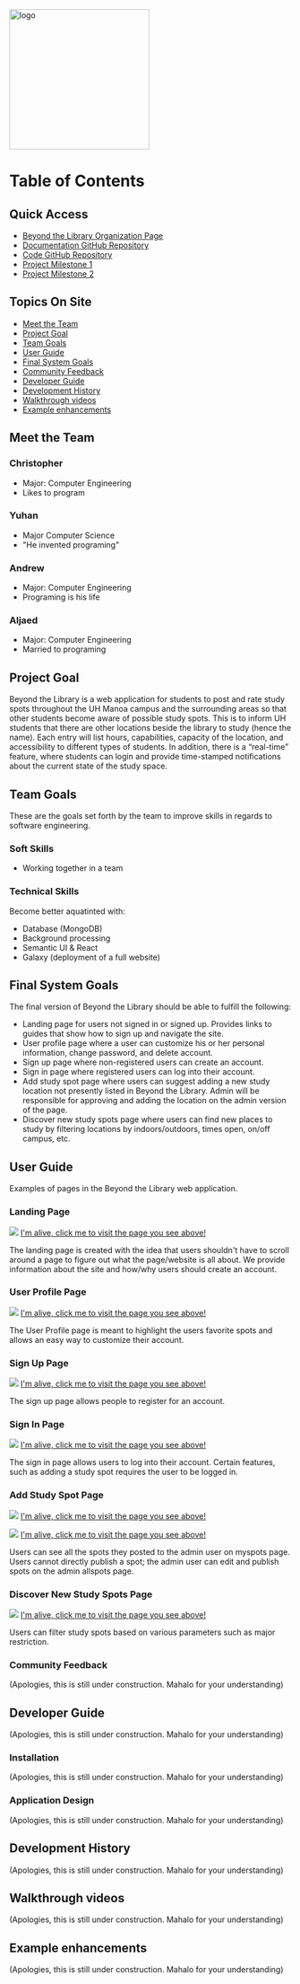 <img src="images/logo-temp.png" alt="logo" width="250" height="250"/>

# Table of Contents

## Quick Access
* [Beyond the Library Organization Page](https://github.com/beyond-the-library)
* [Documentation GitHub Repository](https://github.com/beyond-the-library/beyond-the-library.github.io)
* [Code GitHub Repository](https://github.com/beyond-the-library/beyond-the-library)
* [Project Milestone 1](https://github.com/beyond-the-library/beyond-the-library/projects/3)
* [Project Milestone 2](https://github.com/beyond-the-library/beyond-the-library/projects/2)

## Topics On Site
* [Meet the Team](#meet-the-team)
* [Project Goal](#project-goal)
* [Team Goals](#team-goals)
* [User Guide](#user-guide)
* [Final System Goals](#final-system-goals)
* [Community Feedback](#community-feedback)
* [Developer Guide](#developer-guide)
* [Development History](#development-history)
* [Walkthrough videos](#walkthrough-videos)
* [Example enhancements](#example-enhancements)

## Meet the Team

### Christopher
* Major: Computer Engineering
* Likes to program
 
### Yuhan
* Major Computer Science
* "He invented programing"

### Andrew
* Major: Computer Engineering
* Programing is his life

### Aljaed
* Major: Computer Engineering
* Married to programing

## Project Goal

Beyond the Library is a web application for students to post and rate study spots throughout the UH Manoa campus and the surrounding areas so that other students become aware of possible study spots. This is to inform UH students that there are other locations beside the library to study (hence the name). Each entry will list hours, capabilities, capacity of the location, and accessibility to different types of students. In addition, there is a “real-time” feature, where students can login and provide time-stamped notifications about the current state of the study space.

## Team Goals

These are the goals set forth by the team to improve skills in regards to software engineering.

### Soft Skills

* Working together in a team

### Technical Skills

Become better aquatinted with:

* Database (MongoDB)
* Background processing
* Semantic  UI & React
* Galaxy (deployment of a full website)

## Final System Goals

The final version of Beyond the Library should be able to fulfill the following:

* Landing page for users not signed in or signed up. Provides links to guides that show how to sign up and navigate the site.
* User profile page where a user can customize his or her personal information, change password, and delete account.
* Sign up page where non-registered users can create an account.
* Sign in page where registered users can log into their account.
* Add study spot page where users can suggest adding a new study location not presently listed in Beyond the Library. Admin will be responsible for approving and adding the location on the admin version of the page.
* Discover new study spots page where users can find new places to study by filtering locations by indoors/outdoors, times open, on/off campus, etc.

## User Guide

Examples of pages in the Beyond the Library web application.

### Landing Page

![](images/landingpagemockup.png)
[I'm alive, click me to visit the page you see above!](http://beyond-the-library.meteorapp.com/#/)

The landing page is created with the idea that users shouldn't have to scroll around a page to figure out what the
 page/website is all about. We provide information about the site and how/why users should create an account. 

### User Profile Page

![](images/user.png)
[I'm alive, click me to visit the page you see above!](http://beyond-the-library.meteorapp.com/#/userprofile)

The User Profile page is meant to highlight the users favorite spots and allows an easy way to customize their account.

### Sign Up Page

![](images/reg.png)
[I'm alive, click me to visit the page you see above!](http://beyond-the-library.meteorapp.com/#/signup)

The sign up page allows people to register for an account.

### Sign In Page

![](images/login.png)
[I'm alive, click me to visit the page you see above!](http://beyond-the-library.meteorapp.com/#/signin)

The sign in page allows users to log into their account. Certain features, such as adding a study spot requires the
 user to be logged in.

### Add Study Spot Page

![](images/myspots.png)
[I'm alive, click me to visit the page you see above!](http://beyond-the-library.meteorapp.com/#/myspots)

![](images/adminspots.png)
[I'm alive, click me to visit the page you see above!](http://beyond-the-library.meteorapp.com/#/admin)

Users can see all the spots they posted to the admin user on myspots page. Users cannot directly publish a spot; the admin user can edit and publish spots on the admin allspots page.

### Discover New Study Spots Page

![](images/discover.png)
[I'm alive, click me to visit the page you see above!](http://beyond-the-library.meteorapp.com/#/discovery)

Users can filter study spots based on various parameters such as major restriction.

### Community Feedback

(Apologies, this is still under construction. Mahalo for your understanding)

## Developer Guide

(Apologies, this is still under construction. Mahalo for your understanding)

### Installation

(Apologies, this is still under construction. Mahalo for your understanding)

### Application Design

(Apologies, this is still under construction. Mahalo for your understanding)

## Development History

(Apologies, this is still under construction. Mahalo for your understanding)

## Walkthrough videos

(Apologies, this is still under construction. Mahalo for your understanding)

## Example enhancements

(Apologies, this is still under construction. Mahalo for your understanding)
